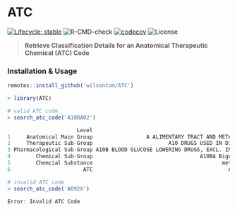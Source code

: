 # ATC

[![Lifecycle: stable](https://img.shields.io/badge/lifecycle-stable-brightgreen.svg)](https://www.tidyverse.org/lifecycle/#stable) ![R-CMD-check](https://github.com/wilsontom/ATC/workflows/R-CMD-check/badge.svg) [![codecov](https://codecov.io/gh/wilsontom/ATC/branch/master/graph/badge.svg)](https://codecov.io/gh/wilsontom/ATC) ![License](https://img.shields.io/badge/license-GNU%20GPL%20v3.0-blue.svg "GNU GPL v3.0")


> __Retrieve Classification Details for an Anatomical Therapeutic Chemical (ATC) Code__

### Installation & Usage

```R
remotes::install_github('wilsontom/ATC')
```

```R
> library(ATC)

# valid ATC code
> search_atc_code('A10BA02')

                      Level                                             Value
1     Anatomical Main Group                 A ALIMENTARY TRACT AND METABOLISM
2     Therapeutic Sub-Group                        A10 DRUGS USED IN DIABETES
3 Pharmacological Sub-Group A10B BLOOD GLUCOSE LOWERING DRUGS, EXCL. INSULINS
4        Chemical Sub-Group                                  A10BA Biguanides
5        Chemcial Substance                                         metformin
6                       ATC                                           A10BA02

# invalid ATC code
> search_atc_code('A092X')

Error: Invalid ATC Code
```

